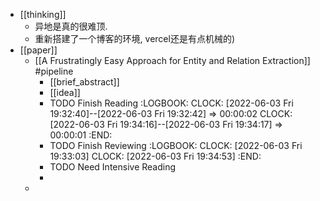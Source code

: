 - [[thinking]]
	- 异地是真的很难顶.
	- 重新搭建了一个博客的环境, vercel还是有点机械的)
- [[paper]]
	- [[A Frustratingly Easy Approach for Entity and Relation Extraction]] #pipeline
		- [[brief_abstract]]
		- [[idea]]
		- TODO Finish Reading
		  :LOGBOOK:
		  CLOCK: [2022-06-03 Fri 19:32:40]--[2022-06-03 Fri 19:32:42] =>  00:00:02
		  CLOCK: [2022-06-03 Fri 19:34:16]--[2022-06-03 Fri 19:34:17] =>  00:00:01
		  :END:
		- TODO Finish Reviewing
		  :LOGBOOK:
		  CLOCK: [2022-06-03 Fri 19:33:03]
		  CLOCK: [2022-06-03 Fri 19:34:53]
		  :END:
		- TODO Need Intensive Reading
		-
	-